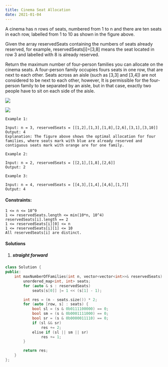 ```yaml
---
title: Cinema Seat Allocation
date: 2021-01-04
---
```

A cinema has n rows of seats, numbered from 1 to n and there are ten seats in each row, labelled from 1 to 10 as shown in the figure above.

Given the array reservedSeats containing the numbers of seats already reserved, for example, reservedSeats[i]=[3,8] means the seat located in row 3 and labelled with 8 is already reserved. 

Return the maximum number of four-person families you can allocate on the cinema seats. A four-person family occupies fours seats in one row, that are next to each other. Seats across an aisle (such as [3,3] and [3,4]) are not considered to be next to each other, however, It is permissible for the four-person family to be separated by an aisle, but in that case, exactly two people have to sit on each side of the aisle.

![](https://assets.leetcode.com/uploads/2020/02/14/cinema_seats_1.png)

![](https://assets.leetcode.com/uploads/2020/02/14/cinema_seats_3.png)
```
Example 1:

Input: n = 3, reservedSeats = [[1,2],[1,3],[1,8],[2,6],[3,1],[3,10]]
Output: 4
Explanation: The figure above shows the optimal allocation for four families, where seats mark with blue are already reserved and contiguous seats mark with orange are for one family. 

Example 2:

Input: n = 2, reservedSeats = [[2,1],[1,8],[2,6]]
Output: 2

Example 3:

Input: n = 4, reservedSeats = [[4,3],[1,4],[4,6],[1,7]]
Output: 4
```

 

#### Constraints:

    1 <= n <= 10^9
    1 <= reservedSeats.length <= min(10*n, 10^4)
    reservedSeats[i].length == 2
    1 <= reservedSeats[i][0] <= n
    1 <= reservedSeats[i][1] <= 10
    All reservedSeats[i] are distinct.


#### Solutions


1. ##### straight forward

```cpp
class Solution {
public:
    int maxNumberOfFamilies(int n, vector<vector<int>>& reservedSeats) {
        unordered_map<int, int> seats;
        for (auto & s : reservedSeats)
            seats[s[0]] |= 1 << (s[1] - 1);

        int res = (n - seats.size()) * 2;
        for (auto [row, s] : seats) {
            bool sl = (s & 0b0111100000) == 0;
            bool sm = (s & 0b0001111000) == 0;
            bool sr = (s & 0b0000011110) == 0;
            if (sl && sr)
                res += 2;
            elise if (sl || sm || sr)
                res += 1;
        }

        return res;
    }
};
```